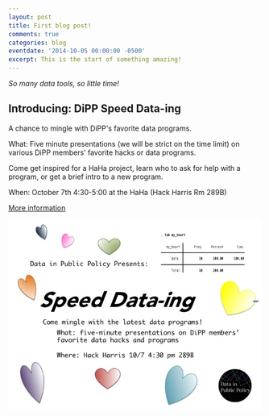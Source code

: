 ```yaml
---
layout: post
title: First blog post!
comments: true
categories: blog
eventdate: '2014-10-05 00:00:00 -0500'
excerpt: This is the start of something amazing!
---
```


*So many data tools, so little time!*

## Introducing: DiPP Speed Data-ing

A chance to mingle with DiPP's favorite data programs.

What: Five minute presentations (we will be strict on the time limit) on various DiPP members’ favorite hacks or data programs. 
 
Come get inspired for a HaHa project, learn who to ask for help with a program, or get a brief intro to a new program.

When: October 7th 4:30-5:00 at the HaHa (Hack Harris Rm 289B)

[More information](/event/2014/10/07/Speed-Dataing/)

<img src="/resources/images/speed-dataing.jpg">